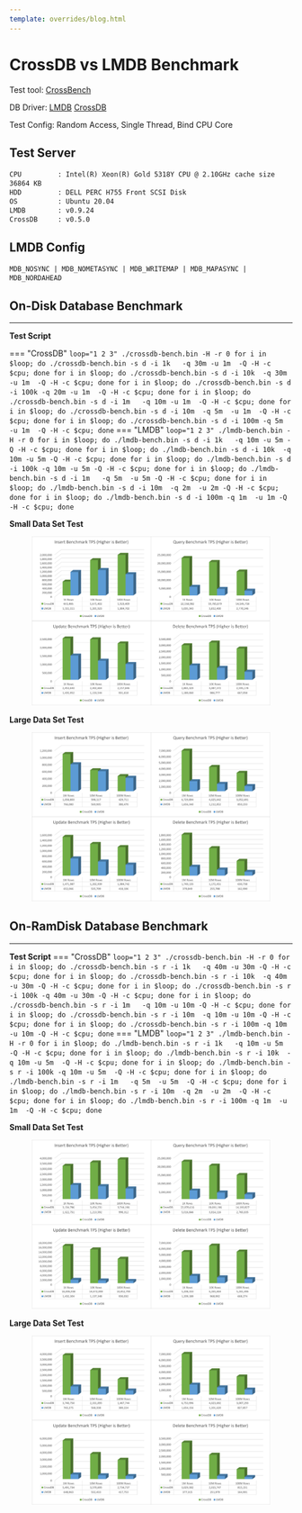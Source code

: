 ```yaml
---
template: overrides/blog.html
---
```


# CrossDB vs LMDB Benchmark

Test tool: [CrossBench](../../../docs/reference/crossbench)  

DB Driver: [LMDB](https://github.com/crossdb-org/CrossBench/blob/main/lmdb-bench.c) [CrossDB](https://github.com/crossdb-org/CrossBench/blob/main/crossdb-bench.c) 

Test Config: Random Access, Single Thread, Bind CPU Core

## Test Server
```
CPU			: Intel(R) Xeon(R) Gold 5318Y CPU @ 2.10GHz	cache size 36864 KB
HDD			: DELL PERC H755 Front SCSI Disk
OS			: Ubuntu 20.04
LMDB		: v0.9.24
CrossDB		: v0.5.0
```

<!--
cat /proc/cpuinfo
sudo lshw -class disk
-->

## LMDB Config

```
MDB_NOSYNC | MDB_NOMETASYNC | MDB_WRITEMAP | MDB_MAPASYNC | MDB_NORDAHEAD
```

## On-Disk Database Benchmark
-------------------------------------------------------------------------------

**Test Script**

=== "CrossDB"
	```
	loop="1 2 3"
	./crossdb-bench.bin -H -r 0
	for i in $loop; do ./crossdb-bench.bin -s d -i 1k   -q 30m -u 1m  -Q -H -c $cpu; done
	for i in $loop; do ./crossdb-bench.bin -s d -i 10k  -q 30m -u 1m  -Q -H -c $cpu; done
	for i in $loop; do ./crossdb-bench.bin -s d -i 100k -q 20m -u 1m  -Q -H -c $cpu; done
	for i in $loop; do ./crossdb-bench.bin -s d -i 1m   -q 10m -u 1m  -Q -H -c $cpu; done
	for i in $loop; do ./crossdb-bench.bin -s d -i 10m  -q 5m  -u 1m  -Q -H -c $cpu; done
	for i in $loop; do ./crossdb-bench.bin -s d -i 100m -q 5m  -u 1m  -Q -H -c $cpu; done
	```
=== "LMDB"
	```
	loop="1 2 3"
	./lmdb-bench.bin -H -r 0
	for i in $loop; do ./lmdb-bench.bin -s d -i 1k   -q 10m -u 5m -Q -H -c $cpu; done
	for i in $loop; do ./lmdb-bench.bin -s d -i 10k  -q 10m -u 5m -Q -H -c $cpu; done
	for i in $loop; do ./lmdb-bench.bin -s d -i 100k -q 10m -u 5m -Q -H -c $cpu; done
	for i in $loop; do ./lmdb-bench.bin -s d -i 1m   -q 5m  -u 5m -Q -H -c $cpu; done
	for i in $loop; do ./lmdb-bench.bin -s d -i 10m  -q 2m  -u 2m -Q -H -c $cpu; done
	for i in $loop; do ./lmdb-bench.bin -s d -i 100m -q 1m  -u 1m -Q -H -c $cpu; done
	```

**Small Data Set Test**
<figure class="cdb-figure">
	<img src="../../../images/benchmark/crossdb-vs-lmdb-ondisk-small.png">
</figure>

**Large Data Set Test**
<figure class="cdb-figure">
	<img src="../../../images/benchmark/crossdb-vs-lmdb-ondisk-large.png">
</figure>


## On-RamDisk Database Benchmark
-------------------------------------------------------------------------------

**Test Script**
=== "CrossDB"
	```
	loop="1 2 3"
	./crossdb-bench.bin -H -r 0
	for i in $loop; do ./crossdb-bench.bin -s r -i 1k   -q 40m -u 30m -Q -H -c $cpu; done
	for i in $loop; do ./crossdb-bench.bin -s r -i 10k  -q 40m -u 30m -Q -H -c $cpu; done
	for i in $loop; do ./crossdb-bench.bin -s r -i 100k -q 40m -u 30m -Q -H -c $cpu; done
	for i in $loop; do ./crossdb-bench.bin -s r -i 1m   -q 10m -u 10m -Q -H -c $cpu; done
	for i in $loop; do ./crossdb-bench.bin -s r -i 10m  -q 10m -u 10m -Q -H -c $cpu; done
	for i in $loop; do ./crossdb-bench.bin -s r -i 100m -q 10m -u 10m -Q -H -c $cpu; done
	```
=== "LMDB"
	```
	loop="1 2 3"
	./lmdb-bench.bin -H -r 0
	for i in $loop; do ./lmdb-bench.bin -s r -i 1k   -q 10m -u 5m  -Q -H -c $cpu; done
	for i in $loop; do ./lmdb-bench.bin -s r -i 10k  -q 10m -u 5m  -Q -H -c $cpu; done
	for i in $loop; do ./lmdb-bench.bin -s r -i 100k -q 10m -u 5m  -Q -H -c $cpu; done
	for i in $loop; do ./lmdb-bench.bin -s r -i 1m   -q 5m  -u 5m  -Q -H -c $cpu; done
	for i in $loop; do ./lmdb-bench.bin -s r -i 10m  -q 2m  -u 2m  -Q -H -c $cpu; done
	for i in $loop; do ./lmdb-bench.bin -s r -i 100m -q 1m  -u 1m  -Q -H -c $cpu; done
	```

**Small Data Set Test**
<figure class="cdb-figure">
	<img src="../../../images/benchmark/crossdb-vs-lmdb-ramdisk-small.png">
</figure>

**Large Data Set Test**
<figure class="cdb-figure">
	<img src="../../../images/benchmark/crossdb-vs-lmdb-ramdisk-large.png">
</figure>
